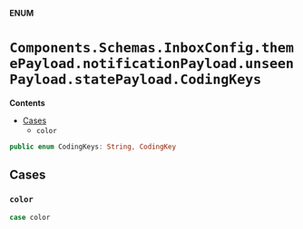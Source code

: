 **ENUM**

# `Components.Schemas.InboxConfig.themePayload.notificationPayload.unseenPayload.statePayload.CodingKeys`

**Contents**

- [Cases](#cases)
  - `color`

```swift
public enum CodingKeys: String, CodingKey
```

## Cases
### `color`

```swift
case color
```
